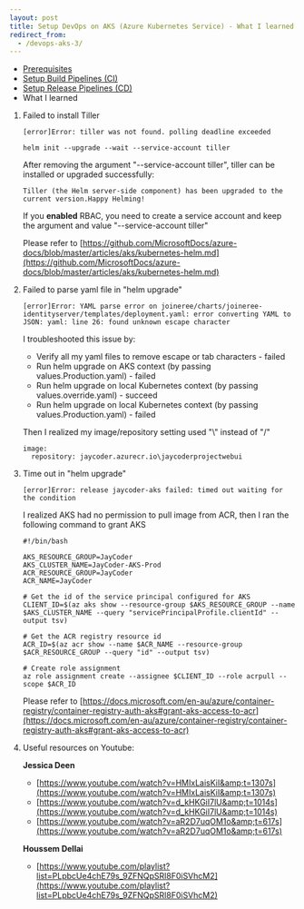 ```yaml
---
layout: post
title: Setup DevOps on AKS (Azure Kubernetes Service) - What I learned
redirect_from:
  - /devops-aks-3/
---
```


* [Prerequisites](/2019/02/24/devops-aks-0)
* [Setup Build Pipelines (CI)](/2019/02/24/devops-aks-1)
* [Setup Release Pipelines (CD)](/2019/02/24/devops-aks-2)
* What I learned


1. Failed to install Tiller

    ```
    [error]Error: tiller was not found. polling deadline exceeded
    ```

    ```shell
    helm init --upgrade --wait --service-account tiller
    ```

    After removing the argument "--service-account tiller", tiller can be installed or upgraded successfully:

    ```shell
    Tiller (the Helm server-side component) has been upgraded to the current version.Happy Helming!
    ```
    If you <strong>enabled</strong> RBAC, you need to create a service account and keep the argument and value "--service-account tiller"

    Please refer to [https://github.com/MicrosoftDocs/azure-docs/blob/master/articles/aks/kubernetes-helm.md](https://github.com/MicrosoftDocs/azure-docs/blob/master/articles/aks/kubernetes-helm.md)
    
2. Failed to parse yaml file in "helm upgrade"

    ```
    [error]Error: YAML parse error on joineree/charts/joineree-identityserver/templates/deployment.yaml: error converting YAML to JSON: yaml: line 26: found unknown escape character
    ```

    I troubleshooted this issue by:
    
    * Verify all my yaml files to remove escape or tab characters - failed
    * Run helm upgrade on AKS context (by passing values.Production.yaml) - failed
    * Run helm upgrade on local Kubernetes context (by passing values.override.yaml) - succeed
    * Run helm upgrade on local Kubernetes context (by passing values.Production.yaml) - failed

    Then I realized my image/repository setting used "\\" instead of "/"

    ```
    image:
      repository: jaycoder.azurecr.io\jaycoderprojectwebui
    ```

3. Time out in "helm upgrade"

    ```
    [error]Error: release jaycoder-aks failed: timed out waiting for the condition
    ```

    I realized AKS had no permission to pull image from ACR, then I ran the following command to grant AKS

    ```shell
    #!/bin/bash

    AKS_RESOURCE_GROUP=JayCoder
    AKS_CLUSTER_NAME=JayCoder-AKS-Prod
    ACR_RESOURCE_GROUP=JayCoder
    ACR_NAME=JayCoder

    # Get the id of the service principal configured for AKS
    CLIENT_ID=$(az aks show --resource-group $AKS_RESOURCE_GROUP --name $AKS_CLUSTER_NAME --query "servicePrincipalProfile.clientId" --output tsv)

    # Get the ACR registry resource id
    ACR_ID=$(az acr show --name $ACR_NAME --resource-group $ACR_RESOURCE_GROUP --query "id" --output tsv)

    # Create role assignment
    az role assignment create --assignee $CLIENT_ID --role acrpull --scope $ACR_ID
    ```

    Please refer to [https://docs.microsoft.com/en-au/azure/container-registry/container-registry-auth-aks#grant-aks-access-to-acr](https://docs.microsoft.com/en-au/azure/container-registry/container-registry-auth-aks#grant-aks-access-to-acr)

4. Useful resources on Youtube:

    <strong>Jessica Deen</strong>
    * [https://www.youtube.com/watch?v=HMIxLaisKiI&amp;t=1307s](https://www.youtube.com/watch?v=HMIxLaisKiI&amp;t=1307s)
    * [https://www.youtube.com/watch?v=d_kHKGiI7lU&amp;t=1014s](https://www.youtube.com/watch?v=d_kHKGiI7lU&amp;t=1014s)
    * [https://www.youtube.com/watch?v=aR2D7uqOM1o&amp;t=617s](https://www.youtube.com/watch?v=aR2D7uqOM1o&amp;t=617s)

    <strong>Houssem Dellai</strong>
    * [https://www.youtube.com/playlist?list=PLpbcUe4chE79s_9ZFNQpSRl8F0iSVhcM2](https://www.youtube.com/playlist?list=PLpbcUe4chE79s_9ZFNQpSRl8F0iSVhcM2)
